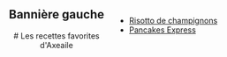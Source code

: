 
- [Risotto de champignons][id]
- [Pancakes Express][id1]
  
[id]: risotto.md
[id1]: pancakesexpress.md

<div style="position: fixed; top: 0; left: 0; width: 200px; height: 100vh; background-image: url('greenwallpaper.jpeg'); text-align: center; padding: 20px;">
  <h2>Bannière gauche</h2>
  <p># Les recettes favorites d'Axeaile </p>
</div>

